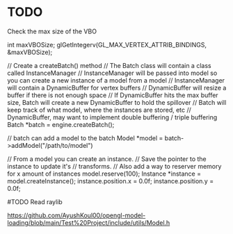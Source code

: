 # TODO


Check the max size of the VBO

int maxVBOSize;
glGetIntegerv(GL_MAX_VERTEX_ATTRIB_BINDINGS, &maxVBOSize);

// Create a createBatch() method
// The Batch class will contain a class called InstanceManager
// InstanceManager will be passed into model so you can create a new instance of a model from a model
// InstanceManager will contain a DynamicBuffer for vertex buffers
// DynamicBuffer will resize a buffer if there is not enough space
// If DynamicBuffer hits the max buffer size, Batch will create a new DynamicBuffer to hold the spillover
// Batch will keep track of what model, where the instances are stored, etc
// DynamicBuffer, may want to implement double buffering / triple buffering
Batch *batch = engine.createBatch();

// batch can add a model to the batch
Model *model = batch->addModel("/path/to/model")

// From a model you can create an instance.
// Save the pointer to the instance to update it's 
// transforms.
// Also add a way to reserver memory for x amount of instances
model.reserve(100);
Instance *instance = model.createInstance();
instance.position.x = 0.0f;
instance.position.y = 0.0f;

#TODO
Read raylib

https://github.com/AyushKoul00/opengl-model-loading/blob/main/Test%20Project/include/utils/Model.h